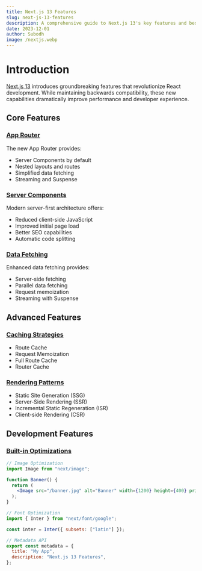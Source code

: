 ```yaml
---
title: Next.js 13 Features
slug: next-js-13-features
description: A comprehensive guide to Next.js 13's key features and best practices for modern web development
date: 2023-12-01
author: Subodh
image: /nextjs.webp
---
```


# Introduction

[Next.js 13](https://nextjs.org/docs) introduces groundbreaking features that revolutionize React development. While maintaining backwards compatibility, these new capabilities dramatically improve performance and developer experience.

## Core Features

### [App Router](https://nextjs.org/docs/app)

The new App Router provides:

- Server Components by default
- Nested layouts and routes
- Simplified data fetching
- Streaming and Suspense

### [Server Components](https://nextjs.org/docs/getting-started/react-essentials)

Modern server-first architecture offers:

- Reduced client-side JavaScript
- Improved initial page load
- Better SEO capabilities
- Automatic code splitting

### [Data Fetching](https://nextjs.org/docs/app/building-your-application/data-fetching)

Enhanced data fetching provides:

- Server-side fetching
- Parallel data fetching
- Request memoization
- Streaming with Suspense

## Advanced Features

### [Caching Strategies](https://nextjs.org/docs/app/building-your-application/caching)

- Route Cache
- Request Memoization
- Full Route Cache
- Router Cache

### [Rendering Patterns](https://nextjs.org/docs/app/building-your-application/rendering)

- Static Site Generation (SSG)
- Server-Side Rendering (SSR)
- Incremental Static Regeneration (ISR)
- Client-side Rendering (CSR)

## Development Features

### [Built-in Optimizations](https://nextjs.org/docs/app/building-your-application/optimizing)

```jsx
// Image Optimization
import Image from "next/image";

function Banner() {
  return (
    <Image src="/banner.jpg" alt="Banner" width={1200} height={400} priority />
  );
}

// Font Optimization
import { Inter } from "next/font/google";

const inter = Inter({ subsets: ["latin"] });

// Metadata API
export const metadata = {
  title: "My App",
  description: "Next.js 13 Features",
};
```
